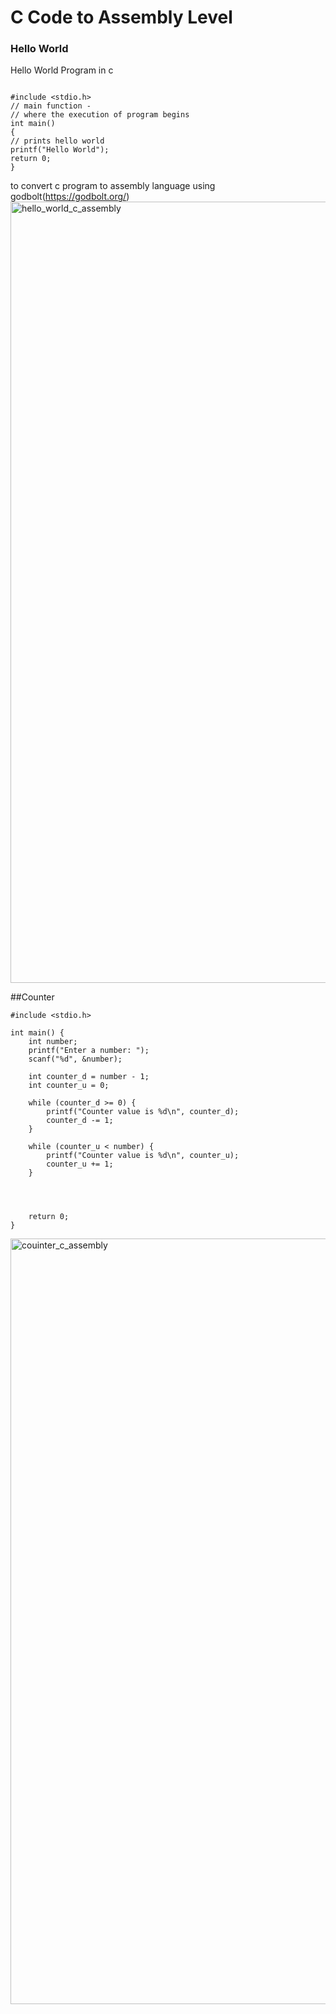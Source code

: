 # C Code to Assembly Level
### Hello World
Hello World Program in c
```

#include <stdio.h>
// main function -
// where the execution of program begins
int main()
{
// prints hello world
printf("Hello World");
return 0;
}

```
to convert c program to assembly language using godbolt(https://godbolt.org/)
<img width="1250" alt="hello_world_c_assembly" src="https://github.com/navi2311/risc-v-HDP/assets/134842758/d7c466ce-e797-40a6-b126-990e20120bb6">

##Counter 
```
#include <stdio.h>

int main() {
    int number;
    printf("Enter a number: ");
    scanf("%d", &number);
    
    int counter_d = number - 1;
    int counter_u = 0;
    
    while (counter_d >= 0) {
        printf("Counter value is %d\n", counter_d);
        counter_d -= 1;
    }
    
    while (counter_u < number) {
        printf("Counter value is %d\n", counter_u);
        counter_u += 1;
    }


    

    return 0;
}
```

<img width="1225" alt="couinter_c_assembly" src="https://github.com/navi2311/risc-v-HDP/assets/134842758/0d05939c-dbdd-407b-9fd9-51bca1a603f5">
